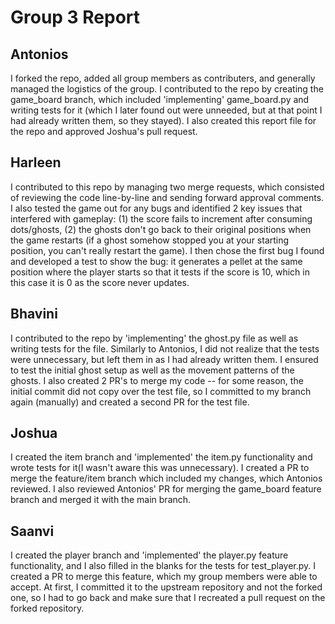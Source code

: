 # Group 3 Report

## Antonios
I forked the repo, added all group members as contributers, and generally managed the logistics of the group. I contributed to the repo by creating the game_board branch, which included 'implementing' game_board.py and writing tests for it (which I later found out were unneeded, but at that point I had already written them, so they stayed). I also created this report file for the repo and approved Joshua's pull request.

## Harleen
I contributed to this repo by managing two merge requests, which consisted of reviewing the code line-by-line and sending forward approval comments. I also tested the game out for any bugs and identified 2 key issues that interfered with gameplay: (1) the score fails to increment after consuming dots/ghosts, (2) the ghosts don't go back to their original positions when the game restarts (if a ghost somehow stopped you at your starting position, you can't really restart the game). I then chose the first bug I found and developed a test to show the bug: it generates a pellet at the same position where the player starts so that it tests if the score is 10, which in this case it is 0 as the score never updates.

## Bhavini
I contributed to the repo by 'implementing' the ghost.py file as well as writing tests for the file. Similarly to Antonios, I did not realize that the tests were unnecessary, but left them in as I had already written them. I ensured to test the initial ghost setup as well as the movement patterns of the ghosts. I also created 2 PR's to merge my code -- for some reason, the initial commit did not copy over the test file, so I committed to my branch again (manually) and created a second PR for the test file.

## Joshua
I created the item branch and 'implemented' the item.py functionality and wrote tests for it(I wasn't aware this was unnecessary). I created a PR to merge the feature/item branch which included my changes, which Antonios reviewed. I also reviewed Antonios' PR for merging the game_board feature branch and merged it with the main branch. 

## Saanvi
I created the player branch and 'implemented' the player.py feature functionality, and I also filled in the blanks for the tests for test_player.py. I created a PR to merge this feature, which my group members were able to accept. At first, I committed it to the upstream repository and not the forked one, so I had to go back and make sure that I recreated a pull request on the forked repository.
